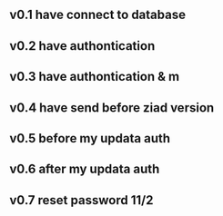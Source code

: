 ## v0.1 have connect to database

## v0.2 have authontication

## v0.3 have authontication & m

## v0.4 have send before ziad version

## v0.5 before my updata auth

## v0.6 after my updata auth

## v0.7 reset password 11/2

<!-- readme -->
